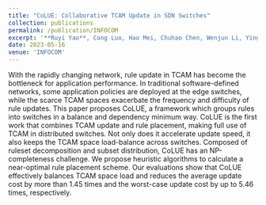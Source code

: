 ```yaml
---
title: "CoLUE: Collaborative TCAM Update in SDN Switches"
collection: publications
permalink: /publication/INFOCOM
excerpt: '**Ruyi Yao**, Cong Luo, Hao Mei, Chuhao Chen, Wenjun Li, Ying Wan, Sen Liu, Bin Liu, Yang Xu.'
date: 2023-05-16
venue: 'INFOCOM'
---
```


With the rapidly changing network, rule update in TCAM has become the bottleneck for application performance. In traditional software-defined networks, some application policies are deployed at the edge switches, while the scarce TCAM spaces exacerbate the frequency and difficulty of rule updates. This paper proposes CoLUE, a framework which groups rules into switches in a balance and dependency minimum way. CoLUE is the first work that combines TCAM update and rule placement, making full use of TCAM in distributed switches.  Not only does it accelerate update speed, it also keeps the TCAM space load-balance across switches. 
Composed of ruleset decomposition and subset distribution, CoLUE has an NP-completeness challenge. We propose heuristic algorithms to calculate a near-optimal rule placement scheme. Our evaluations show that CoLUE effectively balances TCAM space load and reduces the average update cost by more than 1.45 times and the worst-case update cost by up to 5.46 times, respectively.



